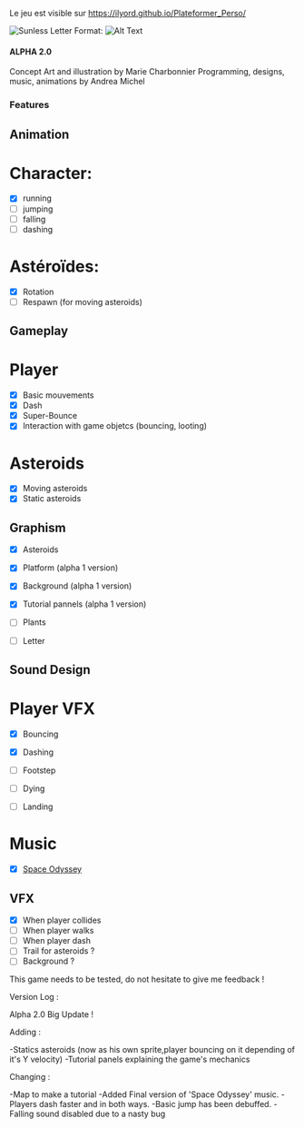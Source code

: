 Le jeu est visible sur https://ilyord.github.io/Plateformer_Perso/



![Sunless Letter](/images/logo.png)
Format: ![Alt Text](url)

#### ALPHA 2.0 ####

Concept Art and illustration by Marie Charbonnier
Programming, designs, music, animations by Andrea Michel

### Features ###

## Animation ##

# Character: #

- [x] running
- [ ] jumping
- [ ] falling
- [ ] dashing

# Astéroïdes: #

- [x] Rotation
- [ ] Respawn (for moving asteroids)

## Gameplay ##

# Player #

- [x] Basic mouvements
- [X] Dash
- [X] Super-Bounce
- [X] Interaction with game objetcs (bouncing, looting)

# Asteroids #

- [x] Moving asteroids
- [X] Static asteroids

## Graphism ##

- [X] Asteroids
- [x] Platform (alpha 1 version)
- [x] Background (alpha 1 version)
- [x] Tutorial pannels (alpha 1 version)
- [ ] Plants

- [ ] Letter

## Sound Design ##

# Player VFX #

- [x] Bouncing
- [x] Dashing
- [ ] Footstep
- [ ] Dying 
- [ ] Landing


# Music #

- [x] [Space Odyssey](https://soundcloud.com/hitchrap/odysseus)

## VFX ##

- [x] When player collides
- [ ] When player walks 
- [ ] When player dash
- [ ] Trail for asteroids ?
- [ ] Background ?

This game needs to be tested, do not hesitate to give me feedback !

Version Log :

Alpha 2.0 Big Update !

Adding : 

-Statics asteroids (now as his own sprite,player bouncing on it depending of it's Y velocity)
-Tutorial panels explaining the game's mechanics

Changing :

-Map to make a tutorial
-Added Final version of 'Space Odyssey' music.
-Players dash faster and in both ways.
-Basic jump has been debuffed.
-Falling sound disabled due to a nasty bug

